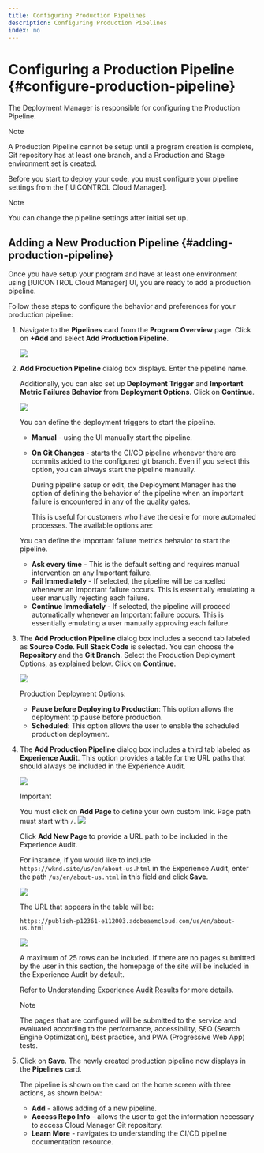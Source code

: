 ```yaml
---
title: Configuring Production Pipelines
description: Configuring Production Pipelines
index: no
---
```


# Configuring a Production Pipeline {#configure-production-pipeline}

The Deployment Manager is responsible for configuring the Production Pipeline.

>[!NOTE]
>A Production Pipeline cannot be setup until a program creation is complete, Git repository has at least one branch, and a Production and Stage environment set is created.

Before you start to deploy your code, you must configure your pipeline settings from the [!UICONTROL Cloud Manager].

>[!NOTE]
>You can change the pipeline settings after initial set up.

## Adding a New Production Pipeline {#adding-production-pipeline}

Once you have setup your program and have at least one environment using [!UICONTROL Cloud Manager] UI, you are ready to add a production pipeline.

Follow these steps to configure the behavior and preferences for your production pipeline:

1. Navigate to the **Pipelines** card from the **Program Overview** page.
Click on **+Add** and select **Add Production Pipeline**. 

   ![](/help/implementing/cloud-manager/assets/configure-pipeline/add-prod-1.png)

1. **Add Production Pipeline** dialog box displays. Enter the pipeline name.

   Additionally, you can also set up **Deployment Trigger** and **Important Metric Failures Behavior** from **Deployment Options**. Click on **Continue**.

   ![](/help/implementing/cloud-manager/assets/configure-pipeline/prod-pipeline-add2.png)


   You can define the deployment triggers to start the pipeline.

    * **Manual** - using the UI manually start the pipeline.
    * **On Git Changes** - starts the CI/CD pipeline whenever there are commits added to the configured git branch. Even if you select this option, you can always start the pipeline manually.  

      During pipeline setup or edit, the Deployment Manager has the option of defining the behavior of the pipeline when an important failure is encountered in any of the quality gates.

       This is useful for customers who have the desire for more automated processes. The available options are:

    You can define the important failure metrics behavior to start the pipeline.

      * **Ask every time** - This is the default setting and requires manual intervention on any Important failure.
      * **Fail Immediately** - If selected, the pipeline will be cancelled whenever an Important failure occurs. This is essentially emulating a user manually rejecting each failure.
      * **Continue Immediately** - If selected, the pipeline will proceed automatically whenever an Important failure occurs. This is essentially emulating a user manually approving each failure.

1. The **Add Production Pipeline** dialog box includes a second tab labeled as **Source Code**. **Full Stack Code** is selected. You can choose the **Repository** and the **Git Branch**. Select the Production Deployment Options, as explained below. Click on **Continue**.

   ![](/help/implementing/cloud-manager/assets/configure-pipeline/prod-fullstack1.png)

   Production Deployment Options:

   * **Pause before Deploying to Production**: This option allows the deployment tp pause before production.
   * **Scheduled**: This option allows the user to enable the scheduled production deployment.

1. The **Add Production Pipeline** dialog box includes a third tab labeled as **Experience Audit**. This option provides a table for the URL paths that should always be included in the Experience Audit. 

   ![](/help/implementing/cloud-manager/assets/configure-pipeline/add-prod-audit.png)

   >[!IMPORTANT]
   >You must click on **Add Page** to define your own custom link. Page path must start with `/`.
   >![](/help/implementing/cloud-manager/assets/configure-pipeline/add-prod-audit2.png)
 

   Click **Add New Page** to provide a URL path to be included in the Experience Audit.

   For instance, if you would like to include `https://wknd.site/us/en/about-us.html` in the Experience Audit, enter the path `/us/en/about-us.html` in this field and click **Save**.

   ![](/help/implementing/cloud-manager/assets/configure-pipeline/add-prod-audit3.png)

   The URL that appears in the table will be:
   
   `https://publish-p12361-e112003.adobeaemcloud.com/us/en/about-us.html`

   ![](/help/implementing/cloud-manager/assets/configure-pipeline/add-prod-audit4.png)

   A maximum of 25 rows can be included. If there are no pages submitted by the user in this section, the homepage of the site will be included in the Experience Audit by default.
 
   Refer to [Understanding Experience Audit Results](/help/implementing/cloud-manager/experience-audit-testing.md) for more details.

    >[!NOTE]
    > The pages that are configured will be submitted to the service and evaluated according to the performance, accessibility, SEO (Search Engine Optimization), best practice, and PWA (Progressive Web App) tests. 
    
1. Click on **Save**. The newly created production pipeline now displays in the **Pipelines** card.

   The pipeline is shown on the card on the home screen with three actions, as shown below:
   
   * **Add** - allows adding of a new pipeline.
   * **Access Repo Info** - allows the user to get the information necessary to access Cloud Manager Git repository.
   * **Learn More** - navigates to understanding the CI/CD pipeline documentation resource. 




